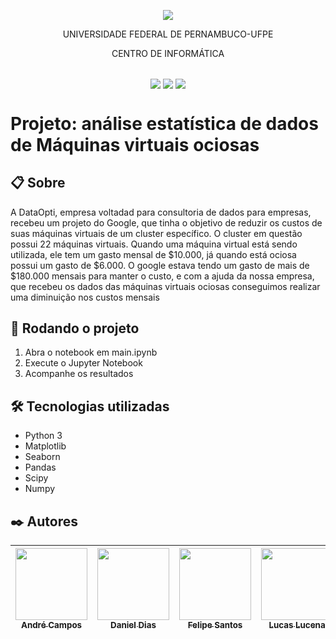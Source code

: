 <p align="center">
  <img align="center" src='https://user-images.githubusercontent.com/54161035/200095500-d5fec4ba-c97e-4f19-9e39-6764418a736b.png' />
</p>
<p align="center">UNIVERSIDADE FEDERAL DE PERNAMBUCO-UFPE</p>
<p align="center">CENTRO DE INFORMÁTICA</p>

##

<p align="center">
  <img align="center" src='https://img.shields.io/badge/Status-Complete-green' />
  <img align="center" src='https://img.shields.io/badge/version-1-green' />
  <img align="center" src='https://img.shields.io/badge/release%20date-mar/2024-green' />
</p>

# Projeto: análise estatística de dados de Máquinas virtuais ociosas

## 📋 Sobre
A DataOpti, empresa voltadad para consultoria de dados para empresas, recebeu um projeto do Google, que tinha o objetivo de reduzir os custos de suas máquinas virtuais de um cluster específico. O cluster em questão possui 22 máquinas virtuais. Quando uma máquina virtual está sendo utilizada, ele tem um gasto mensal de $10.000, já quando está ociosa possui um gasto de $6.000. O google estava tendo um gasto de mais de $180.000 mensais para manter o custo, e com a ajuda da nossa empresa, que recebeu os dados das máquinas virtuais ociosas conseguimos realizar uma diminuição nos custos mensais

## 🚀 Rodando o projeto

1. Abra o notebook em <span>main.ipynb</span>
2. Execute o Jupyter Notebook
3. Acompanhe os resultados

## 🛠️ Tecnologias utilizadas

- Python 3
- Matplotlib
- Seaborn
- Pandas
- Scipy
- Numpy

## ✒️ Autores

| [<img src="https://avatars.githubusercontent.com/u/70168225?v=4" width=115><br><sub>André Campos</sub>](https://github.com/decocampos) | [<img src="https://avatars.githubusercontent.com/u/146750559?v=4" width=115><br><sub>Daniel Dias</sub>](https://github.com/Danidiasf) | [<img src="https://avatars.githubusercontent.com/u/126965005?v=4" width=115><br><sub>Felipe Santos</sub>](https://github.com/felipesantos9) | [<img src="https://avatars.githubusercontent.com/u/145211709?v=4" width=115><br><sub>Lucas Lucena</sub>](https://github.com/lucasmorais286) | [<img src="https://avatars.githubusercontent.com/u/124061401?v=4" width=115><br><sub>Matheus Pessoa</sub>](https://github.com/matheusopessoa) |
| :------------------------------------------------------------------------------------------------------------------------------------: | :-----------------------------------------------------------------------------------------------------------------------------------: | :-----------------------------------------------------------------------------------------------------------------------------------------: | :-----------------------------------------------------------------------------------------------------------------------------------------: | :-------------------------------------------------------------------------------------------------------------------------------------------: | 

